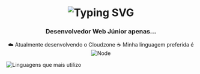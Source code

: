 <h1 align="center">
  <img src="https://readme-typing-svg.herokuapp.com?font=Poppins&weight=700&size=22&letterSpacing=2px&pause=1000&color=F7F7F7&center=true&vCenter=true&width=435&lines=Sauda%C3%A7%C3%B5es+%F0%9F%91%8B;Me+chamo+Rafael!" alt="Typing SVG" />
</h1>

<h3 align="center">
  Desenvolvedor Web Júnior apenas... 
</h3>

<div align="center">
  ☁️ Atualmente desenvolvendo o Cloudzone
  ☕ Minha linguagem preferida é <img src="https://djeqr6to3dedg.cloudfront.net/repo-logos/library/node/live/logo-1720462243432.png" alt="Node"/>
</div>

![Linguagens que mais utilizo](https://github-readme-stats.vercel.app/api/top-langs/?username=runderground&hide_progress=true&locale=pt-br)
